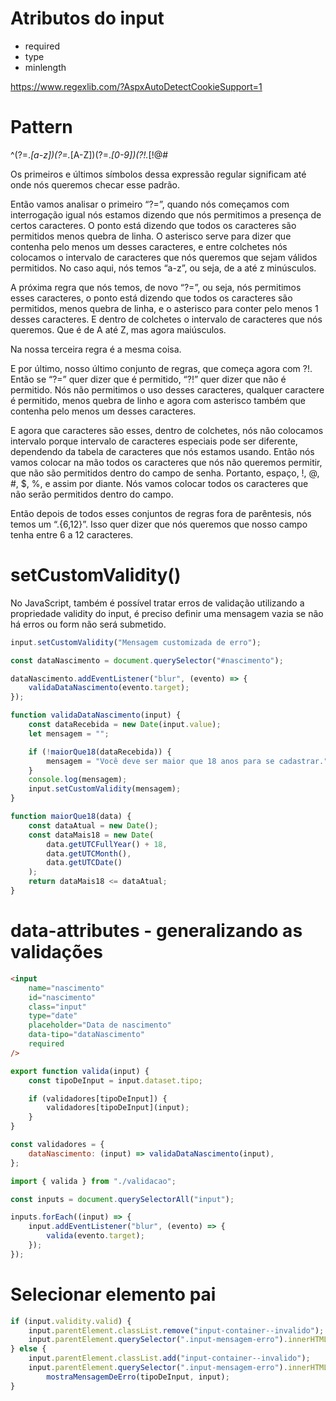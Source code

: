 # Atributos do input

- required
- type
- minlength

https://www.regexlib.com/?AspxAutoDetectCookieSupport=1

# Pattern

^(?=._[a-z])(?=._[A-Z])(?=._[0-9])(?!._[!@#$%^&*]).{6,12}$

Os primeiros e últimos símbolos dessa expressão regular significam até onde nós queremos checar esse padrão.

Então vamos analisar o primeiro “?=”, quando nós começamos com interrogação igual nós estamos dizendo que nós permitimos a presença de certos caracteres. O ponto está dizendo que todos os caracteres são permitidos menos quebra de linha. O asterisco serve para dizer que contenha pelo menos um desses caracteres, e entre colchetes nós colocamos o intervalo de caracteres que nós queremos que sejam válidos permitidos. No caso aqui, nós temos “a-z”, ou seja, de a até z minúsculos.

A próxima regra que nós temos, de novo “?=”, ou seja, nós permitimos esses caracteres, o ponto está dizendo que todos os caracteres são permitidos, menos quebra de linha, e o asterisco para conter pelo menos 1 desses caracteres. E dentro de colchetes o intervalo de caracteres que nós queremos. Que é de A até Z, mas agora maiúsculos.

Na nossa terceira regra é a mesma coisa.

E por último, nosso último conjunto de regras, que começa agora com ?!. Então se “?=” quer dizer que é permitido, “?!” quer dizer que não é permitido. Nós não permitimos o uso desses caracteres, qualquer caractere é permitido, menos quebra de linho e agora com asterisco também que contenha pelo menos um desses caracteres.

E agora que caracteres são esses, dentro de colchetes, nós não colocamos intervalo porque intervalo de caracteres especiais pode ser diferente, dependendo da tabela de caracteres que nós estamos usando. Então nós vamos colocar na mão todos os caracteres que nós não queremos permitir, que não são permitidos dentro do campo de senha. Portanto, espaço, !, @, #, $, %, e assim por diante. Nós vamos colocar todos os caracteres que não serão permitidos dentro do campo.

Então depois de todos esses conjuntos de regras fora de parêntesis, nós temos um “.{6,12}”. Isso quer dizer que nós queremos que nosso campo tenha entre 6 a 12 caracteres.

# setCustomValidity()

No JavaScript, também é possível tratar erros de validação utilizando a propriedade validity do input, é preciso definir uma mensagem vazia se não há erros ou form não será submetido.

```js
input.setCustomValidity("Mensagem customizada de erro");
```

```js
const dataNascimento = document.querySelector("#nascimento");

dataNascimento.addEventListener("blur", (evento) => {
	validaDataNascimento(evento.target);
});

function validaDataNascimento(input) {
	const dataRecebida = new Date(input.value);
	let mensagem = "";

	if (!maiorQue18(dataRecebida)) {
		mensagem = "Você deve ser maior que 18 anos para se cadastrar.";
	}
	console.log(mensagem);
	input.setCustomValidity(mensagem);
}

function maiorQue18(data) {
	const dataAtual = new Date();
	const dataMais18 = new Date(
		data.getUTCFullYear() + 18,
		data.getUTCMonth(),
		data.getUTCDate()
	);
	return dataMais18 <= dataAtual;
}
```

# data-attributes - generalizando as validações

```html
<input
	name="nascimento"
	id="nascimento"
	class="input"
	type="date"
	placeholder="Data de nascimento"
	data-tipo="dataNascimento"
	required
/>
```

```js
export function valida(input) {
	const tipoDeInput = input.dataset.tipo;

	if (validadores[tipoDeInput]) {
		validadores[tipoDeInput](input);
	}
}
```

```js
const validadores = {
	dataNascimento: (input) => validaDataNascimento(input),
};

import { valida } from "./validacao";

const inputs = document.querySelectorAll("input");

inputs.forEach((input) => {
	input.addEventListener("blur", (evento) => {
		valida(evento.target);
	});
});
```

# Selecionar elemento pai

```js
if (input.validity.valid) {
	input.parentElement.classList.remove("input-container--invalido");
	input.parentElement.querySelector(".input-mensagem-erro").innerHTML = "";
} else {
	input.parentElement.classList.add("input-container--invalido");
	input.parentElement.querySelector(".input-mensagem-erro").innerHTML =
		mostraMensagemDeErro(tipoDeInput, input);
}
```
